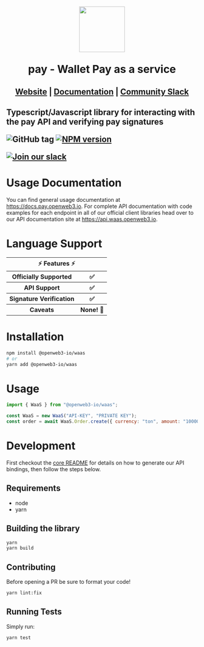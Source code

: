 <h1 align="center">
    <a style="text-decoration: none" href="https://pay.openweb3.io">
      <img width="120" src="" />
      <p align="center">pay - Wallet Pay as a service</p>
    </a>
</h1>
<h2 align="center">
  <a href="https://pay.openweb3.io">Website</a> | <a href="https://docs.pay.openweb3.io">Documentation</a> | <a href="https://pay.openweb3.io/slack">Community Slack</a>
<h2>

Typescript/Javascript library for interacting with the pay API and verifying pay signatures

![GitHub tag](https://img.shields.io/github/tag/pay/WaaS.svg)
[![NPM version](https://img.shields.io/npm/v/pay.svg)](https://www.npmjs.com/package/pay)

[![Join our slack](https://img.shields.io/badge/Slack-join%20the%20community-blue?logo=slack&style=social)](https://pay.openweb3.io/slack/)

# Usage Documentation

You can find general usage documentation at <https://docs.pay.openweb3.io>. For complete API documentation with code examples for each endpoint in all of our official client libraries head over to our API documentation site at <https://api.waas.openweb3.io>.

# Language Support

<table style="table-layout:fixed; white-space: nowrap;">
  <th colspan="2">⚡️ Features ⚡️</th>
  <tr>
    <th>Officially Supported</th>
    <th>✅</th>
  </tr>
  <tr>
    <th>API Support</th>
    <th>✅</th>
  </tr>
  <tr>
    <th>Signature Verification</th>
    <th>✅</th>
  </tr>
  <tr>
    <th>Caveats</th>
    <th>None! 🚀</th>
  </tr>
</table>

# Installation

```sh
npm install @openweb3-io/waas
# or
yarn add @openweb3-io/waas
```

# Usage

```js
import { WaaS } from "@openweb3-io/waas";

const WaaS = new WaaS("API-KEY", "PRIVATE KEY");
const order = await WaaS.Order.create({ currency: "ton", amount: "1000000000" });
```

# Development

First checkout the [core README](../README.md#development) for details on how to generate our API bindings, then follow the steps below.

## Requirements

- node
- yarn

## Building the library

```sh
yarn
yarn build
```

## Contributing

Before opening a PR be sure to format your code!

```sh
yarn lint:fix
```

## Running Tests

Simply run:

```sh
yarn test
```
